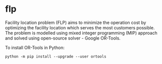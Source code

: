 # flp
Facility location problem (FLP) aims to minimize the operation cost by optimizing the facility location which serves the most customers possible.
The problem is modelled using mixed integer programming (MIP) approach and solved using open-source solver - Google OR-Tools.

To install OR-Tools in Python:
```
python -m pip install --upgrade --user ortools
```
